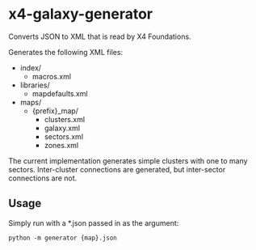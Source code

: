# x4-galaxy-generator
Converts JSON to XML that is read by X4 Foundations.

Generates the following XML files:
* index/
    * macros.xml
* libraries/
    * mapdefaults.xml
* maps/
    * {prefix}_map/
        * clusters.xml
        * galaxy.xml
        * sectors.xml
        * zones.xml

The current implementation generates simple clusters with one to many sectors. Inter-cluster
connections are generated, but inter-sector connections are not.

## Usage
Simply run with a *.json passed in as the argument:

    python -m generator {map}.json

